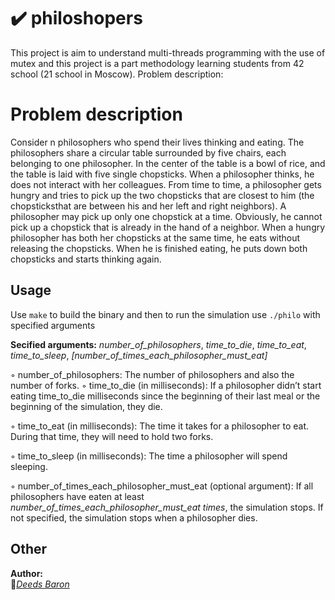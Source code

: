 # :heavy_check_mark: philoshopers
This project is aim to understand multi-threads programming with the use of mutex and this project is a part methodology learning students from 42 school (21 school in Moscow). 
Problem description:
# Problem description
Consider n philosophers who spend their lives thinking and eating. The philosophers share a circular table surrounded by five chairs, 
each belonging to one philosopher. In the center of the table is a bowl of rice, and the table is laid with five single chopsticks. 
When a philosopher thinks, he does not interact with her colleagues. 
From time to time, a philosopher gets hungry and tries to pick up the two chopsticks that are closest to him (the chopsticksthat are between 
his and her left and right neighbors). 
A philosopher may pick up only one chopstick at a time. Obviously, he cannot pick up a chopstick that is already in the hand of a neighbor. 
When a hungry philosopher has both her chopsticks at the same time, he eats without releasing the chopsticks. When he is finished eating, 
he puts down both chopsticks and starts thinking again.
## Usage
Use ``make`` to build the binary and then to run the simulation use ``./philo`` with specified arguments

**Secified arguments:** *number_of_philosophers*, *time_to_die*, *time_to_eat*, *time_to_sleep*, *[number_of_times_each_philosopher_must_eat]*

◦ number_of_philosophers: The number of philosophers and also the number
of forks.
◦ time_to_die (in milliseconds): If a philosopher didn’t start eating time_to_die milliseconds since the beginning of their last meal 
or the beginning of the simulation, they die.

◦ time_to_eat (in milliseconds): The time it takes for a philosopher to eat. During that time, they will need to hold two forks.

◦ time_to_sleep (in milliseconds): The time a philosopher will spend sleeping.

◦ number_of_times_each_philosopher_must_eat (optional argument): If all philosophers have eaten at least 
*number_of_times_each_philosopher_must_eat times*, the simulation stops. If not specified, the simulation stops when a philosopher dies.


## Other
**Author:**  
:vampire:*[Deeds Baron](https://github.com/DeedsBaron)*  
